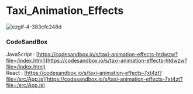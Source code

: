 # Taxi_Animation_Effects

![ezgif-4-383cfc248d](https://github.com/MontaKr/CSS_Practice/assets/115155803/88e54d0b-7678-4cba-b7d0-ec5ee1f7fbc1)

### CodeSandBox

JavaScript : [https://codesandbox.io/s/taxi-animation-effects-htdwzw?file=/index.html](https://codesandbox.io/s/taxi-animation-effects-htdwzw?file=/index.html) \
React : [https://codesandbox.io/s/taxi-animation-effects-7xt4zt?file=/src/App.js](https://codesandbox.io/s/taxi-animation-effects-7xt4zt?file=/src/App.js)
